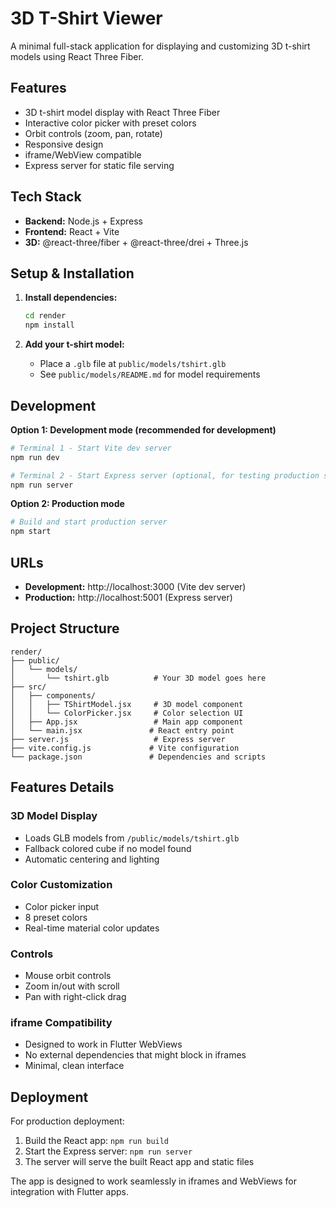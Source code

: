 # 3D T-Shirt Viewer

A minimal full-stack application for displaying and customizing 3D t-shirt models using React Three Fiber.

## Features

- 3D t-shirt model display with React Three Fiber
- Interactive color picker with preset colors
- Orbit controls (zoom, pan, rotate)
- Responsive design
- iframe/WebView compatible
- Express server for static file serving

## Tech Stack

- **Backend:** Node.js + Express
- **Frontend:** React + Vite
- **3D:** @react-three/fiber + @react-three/drei + Three.js

## Setup & Installation

1. **Install dependencies:**
   ```bash
   cd render
   npm install
   ```

2. **Add your t-shirt model:**
   - Place a `.glb` file at `public/models/tshirt.glb`
   - See `public/models/README.md` for model requirements

## Development

**Option 1: Development mode (recommended for development)**
```bash
# Terminal 1 - Start Vite dev server
npm run dev

# Terminal 2 - Start Express server (optional, for testing production setup)
npm run server
```

**Option 2: Production mode**
```bash
# Build and start production server
npm start
```

## URLs

- **Development:** http://localhost:3000 (Vite dev server)
- **Production:** http://localhost:5001 (Express server)

## Project Structure

```
render/
├── public/
│   └── models/
│       └── tshirt.glb          # Your 3D model goes here
├── src/
│   ├── components/
│   │   ├── TShirtModel.jsx     # 3D model component
│   │   └── ColorPicker.jsx     # Color selection UI
│   ├── App.jsx                 # Main app component
│   └── main.jsx               # React entry point
├── server.js                   # Express server
├── vite.config.js             # Vite configuration
└── package.json               # Dependencies and scripts
```

## Features Details

### 3D Model Display
- Loads GLB models from `/public/models/tshirt.glb`
- Fallback colored cube if no model found
- Automatic centering and lighting

### Color Customization
- Color picker input
- 8 preset colors
- Real-time material color updates

### Controls
- Mouse orbit controls
- Zoom in/out with scroll
- Pan with right-click drag

### iframe Compatibility
- Designed to work in Flutter WebViews
- No external dependencies that might block in iframes
- Minimal, clean interface

## Deployment

For production deployment:

1. Build the React app: `npm run build`
2. Start the Express server: `npm run server`
3. The server will serve the built React app and static files

The app is designed to work seamlessly in iframes and WebViews for integration with Flutter apps.